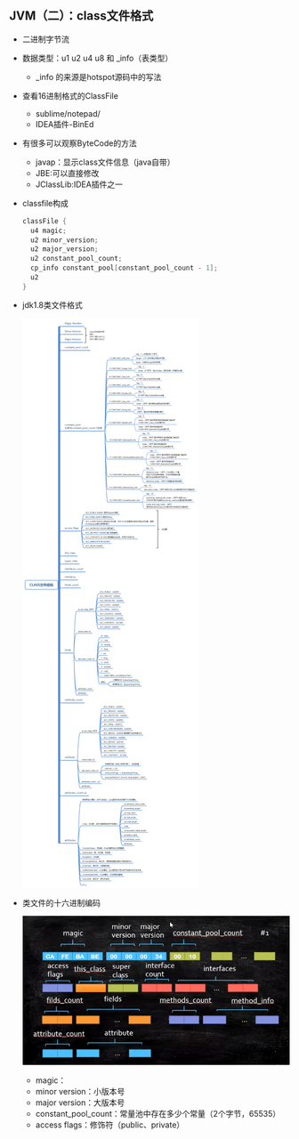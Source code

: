 ## JVM（二）：class文件格式
- 二进制字节流
- 数据类型：u1 u2 u4 u8 和 _info（表类型）
  - _info 的来源是hotspot源码中的写法
- 查看16进制格式的ClassFile
  - sublime/notepad/
  - IDEA插件-BinEd
- 有很多可以观察ByteCode的方法
  - javap：显示class文件信息（java自带）
  - JBE:可以直接修改
  - JClassLib:IDEA插件之一
- classfile构成
  ```java
  classFile {
    u4 magic;
    u2 minor_version;
    u2 major_version;
    u2 constant_pool_count;
    cp_info constant_pool[constant_pool_count - 1];
    u2
  }
  ```

- jdk1.8类文件格式

  ![JVM（二）：jdk1.8类文件格式](./pics/JVM（二）：jdk1.8类文件格式.png)

- 类文件的十六进制编码

  ![JVM（二）：类文件的十六进制编码](./pics/JVM（二）：类文件的十六进制编码.png)

  - magic：
  - minor version：小版本号
  - major version：大版本号
  - constant_pool_count：常量池中存在多少个常量（2个字节，65535）
  - access flags：修饰符（public、private）
